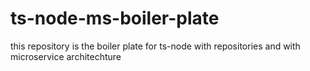 # ts-node-ms-boiler-plate
this repository is the boiler plate for ts-node with repositories and with microservice architechture
